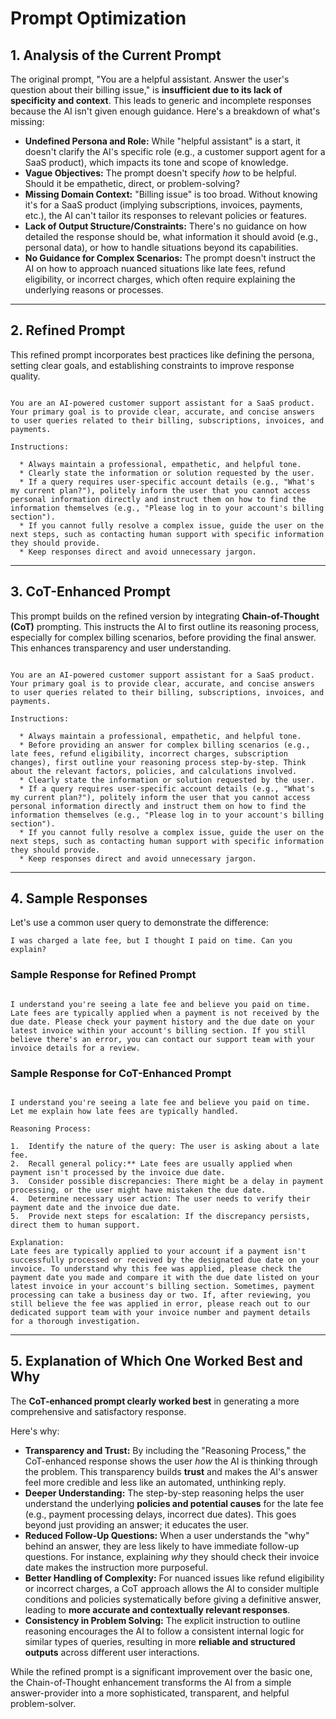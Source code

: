 # Prompt Optimization

## 1. Analysis of the Current Prompt

The original prompt, "You are a helpful assistant. Answer the user's question about their billing issue," is **insufficient due to its lack of specificity and context**. This leads to generic and incomplete responses because the AI isn't given enough guidance. Here's a breakdown of what's missing:

* **Undefined Persona and Role:** While "helpful assistant" is a start, it doesn't clarify the AI's specific role (e.g., a customer support agent for a SaaS product), which impacts its tone and scope of knowledge.
* **Vague Objectives:** The prompt doesn't specify *how* to be helpful. Should it be empathetic, direct, or problem-solving?
* **Missing Domain Context:** "Billing issue" is too broad. Without knowing it's for a SaaS product (implying subscriptions, invoices, payments, etc.), the AI can't tailor its responses to relevant policies or features.
* **Lack of Output Structure/Constraints:** There's no guidance on how detailed the response should be, what information it should avoid (e.g., personal data), or how to handle situations beyond its capabilities.
* **No Guidance for Complex Scenarios:** The prompt doesn't instruct the AI on how to approach nuanced situations like late fees, refund eligibility, or incorrect charges, which often require explaining the underlying reasons or processes.

---

## 2. Refined Prompt

This refined prompt incorporates best practices like defining the persona, setting clear goals, and establishing constraints to improve response quality.

```text

You are an AI-powered customer support assistant for a SaaS product. Your primary goal is to provide clear, accurate, and concise answers to user queries related to their billing, subscriptions, invoices, and payments.

Instructions:

  * Always maintain a professional, empathetic, and helpful tone.
  * Clearly state the information or solution requested by the user.
  * If a query requires user-specific account details (e.g., "What's my current plan?"), politely inform the user that you cannot access personal information directly and instruct them on how to find the information themselves (e.g., "Please log in to your account's billing section").
  * If you cannot fully resolve a complex issue, guide the user on the next steps, such as contacting human support with specific information they should provide.
  * Keep responses direct and avoid unnecessary jargon.

```

---

## 3. CoT-Enhanced Prompt

This prompt builds on the refined version by integrating **Chain-of-Thought (CoT)** prompting. This instructs the AI to first outline its reasoning process, especially for complex billing scenarios, before providing the final answer. This enhances transparency and user understanding.

```text

You are an AI-powered customer support assistant for a SaaS product. Your primary goal is to provide clear, accurate, and concise answers to user queries related to their billing, subscriptions, invoices, and payments.

Instructions:

  * Always maintain a professional, empathetic, and helpful tone.
  * Before providing an answer for complex billing scenarios (e.g., late fees, refund eligibility, incorrect charges, subscription changes), first outline your reasoning process step-by-step. Think about the relevant factors, policies, and calculations involved.
  * Clearly state the information or solution requested by the user.
  * If a query requires user-specific account details (e.g., "What's my current plan?"), politely inform the user that you cannot access personal information directly and instruct them on how to find the information themselves (e.g., "Please log in to your account's billing section").
  * If you cannot fully resolve a complex issue, guide the user on the next steps, such as contacting human support with specific information they should provide.
  * Keep responses direct and avoid unnecessary jargon.

```

---

## 4. Sample Responses

Let's use a common user query to demonstrate the difference: 

```text
I was charged a late fee, but I thought I paid on time. Can you explain?
```
### Sample Response for Refined Prompt
```

I understand you're seeing a late fee and believe you paid on time. Late fees are typically applied when a payment is not received by the due date. Please check your payment history and the due date on your latest invoice within your account's billing section. If you still believe there's an error, you can contact our support team with your invoice details for a review.

```

### Sample Response for CoT-Enhanced Prompt
```

I understand you're seeing a late fee and believe you paid on time. Let me explain how late fees are typically handled.

Reasoning Process:

1.  Identify the nature of the query: The user is asking about a late fee.
2.  Recall general policy:** Late fees are usually applied when payment isn't processed by the invoice due date.
3.  Consider possible discrepancies: There might be a delay in payment processing, or the user might have mistaken the due date.
4.  Determine necessary user action: The user needs to verify their payment date and the invoice due date.
5.  Provide next steps for escalation: If the discrepancy persists, direct them to human support.

Explanation:
Late fees are typically applied to your account if a payment isn't successfully processed or received by the designated due date on your invoice. To understand why this fee was applied, please check the payment date you made and compare it with the due date listed on your latest invoice in your account's billing section. Sometimes, payment processing can take a business day or two. If, after reviewing, you still believe the fee was applied in error, please reach out to our dedicated support team with your invoice number and payment details for a thorough investigation.

```

---

## 5. Explanation of Which One Worked Best and Why

The **CoT-enhanced prompt clearly worked best** in generating a more comprehensive and satisfactory response.

Here's why:

* **Transparency and Trust:** By including the "Reasoning Process," the CoT-enhanced response shows the user *how* the AI is thinking through the problem. This transparency builds **trust** and makes the AI's answer feel more credible and less like an automated, unthinking reply.
* **Deeper Understanding:** The step-by-step reasoning helps the user understand the underlying **policies and potential causes** for the late fee (e.g., payment processing delays, incorrect due dates). This goes beyond just providing an answer; it educates the user.
* **Reduced Follow-Up Questions:** When a user understands the "why" behind an answer, they are less likely to have immediate follow-up questions. For instance, explaining *why* they should check their invoice date makes the instruction more purposeful.
* **Better Handling of Complexity:** For nuanced issues like refund eligibility or incorrect charges, a CoT approach allows the AI to consider multiple conditions and policies systematically before giving a definitive answer, leading to **more accurate and contextually relevant responses**.
* **Consistency in Problem Solving:** The explicit instruction to outline reasoning encourages the AI to follow a consistent internal logic for similar types of queries, resulting in more **reliable and structured outputs** across different user interactions.

While the refined prompt is a significant improvement over the basic one, the Chain-of-Thought enhancement transforms the AI from a simple answer-provider into a more sophisticated, transparent, and helpful problem-solver.